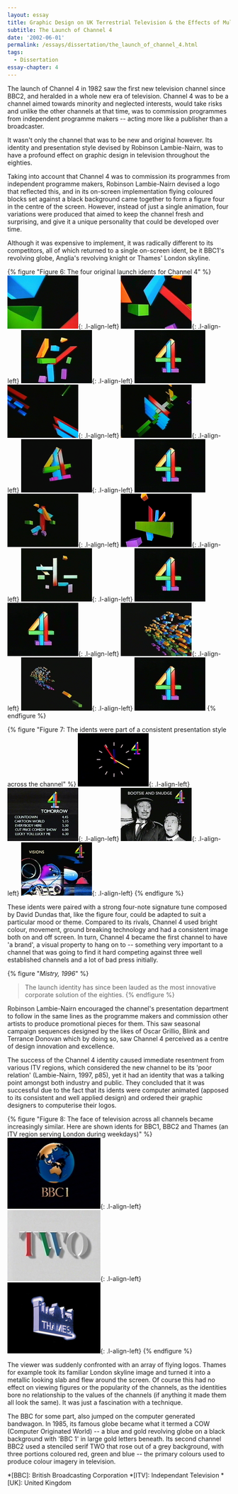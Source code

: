 ```yaml
---
layout: essay
title: Graphic Design on UK Terrestrial Television & the Effects of Multi-Channel Growth
subtitle: The Launch of Channel 4
date: '2002-06-01'
permalink: /essays/dissertation/the_launch_of_channel_4.html
tags:
  - Dissertation
essay-chapter: 4
---
```

The launch of Channel 4 in 1982 saw the first new television channel since BBC2, and heralded in a whole new era of television. Channel 4 was to be a channel aimed towards minority and neglected interests, would take risks and unlike the other channels at that time, was to commission programmes from independent programme makers -- acting more like a publisher than a broadcaster.

It wasn't only the channel that was to be new and original however. Its identity and presentation style devised by Robinson Lambie-Nairn, was to have a profound effect on graphic design in television throughout the eighties.

Taking into account that Channel 4 was to commission its programmes from independent programme makers, Robinson Lambie-Nairn devised a logo that reflected this, and in its on-screen implementation flying coloured blocks set against a black background came together to form a figure four in the centre of the screen. However, instead of just a single animation, four variations were produced that aimed to keep the channel fresh and surprising, and give it a unique personality that could be developed over time.

Although it was expensive to implement, it was radically different to its competitors, all of which returned to a single on-screen ident, be it BBC1's revolving globe, Anglia's revolving knight or Thames' London skyline.

{% figure "Figure 6: The four original launch idents for Channel 4" %}
![Channel Four launch ident 1](/assets/images/essays/dissertation/figure-6a.png){: .l-align-left}
![Channel Four launch ident 1](/assets/images/essays/dissertation/figure-6b.png){: .l-align-left}
![Channel Four launch ident 1](/assets/images/essays/dissertation/figure-6c.png){: .l-align-left}
![Channel Four launch ident 1](/assets/images/essays/dissertation/figure-6d.png)<br/>
![Channel Four launch ident 2](/assets/images/essays/dissertation/figure-6e.png){: .l-align-left}
![Channel Four launch ident 2](/assets/images/essays/dissertation/figure-6f.png){: .l-align-left}
![Channel Four launch ident 2](/assets/images/essays/dissertation/figure-6g.png){: .l-align-left}
![Channel Four launch ident 2](/assets/images/essays/dissertation/figure-6d.png)<br/>
![Channel Four launch ident 3](/assets/images/essays/dissertation/figure-6h.png){: .l-align-left}
![Channel Four launch ident 3](/assets/images/essays/dissertation/figure-6i.png){: .l-align-left}
![Channel Four launch ident 3](/assets/images/essays/dissertation/figure-6j.png){: .l-align-left}
![Channel Four launch ident 3](/assets/images/essays/dissertation/figure-6d.png)<br/>
![Channel Four launch ident 4](/assets/images/essays/dissertation/figure-6d.png){: .l-align-left}
![Channel Four launch ident 4](/assets/images/essays/dissertation/figure-6k.png){: .l-align-left}
![Channel Four launch ident 4](/assets/images/essays/dissertation/figure-6l.png){: .l-align-left}
![Channel Four launch ident 4](/assets/images/essays/dissertation/figure-6d.png)
{% endfigure %}

{% figure "Figure 7: The idents were part of a consistent presentation style across the channel" %}
![Channel Four clock](/assets/images/essays/dissertation/figure-7a.png){: .l-align-left}
![Channel Four programme menu](/assets/images/essays/dissertation/figure-7b.png){: .l-align-left}
![Channel Four promotion slide](/assets/images/essays/dissertation/figure-7c.png){: .l-align-left}
![Channel Four promotion slide](/assets/images/essays/dissertation/figure-7d.png){: .l-align-left}
{% endfigure %}

These idents were paired with a strong four-note signature tune composed by David Dundas that, like the figure four, could be adapted to suit a particular mood or theme. Compared to its rivals, Channel 4 used bright colour, movement, ground breaking technology and had a consistent image both on and off screen. In turn, Channel 4 became the first channel to have 'a brand', a visual property to hang on to -- something very important to a channel that was going to find it hard competing against three well established channels and a lot of bad press initially.

{% figure "<cite>Mistry, 1996</cite>" %}
> The launch identity has since been lauded as the most innovative corporate solution of the eighties.
{% endfigure %}

Robinson Lambie-Nairn encouraged the channel's presentation department to follow in the same lines as the programme makers and commission other artists to produce promotional pieces for them. This saw seasonal campaign sequences designed by the likes of Oscar Grillio, Blink and Terrance Donovan which by doing so, saw Channel 4 perceived as a centre of design innovation and excellence.

The success of the Channel 4 identity caused immediate resentment from various ITV regions, which considered the new channel to be its 'poor relation' (Lambie-Nairn, 1997, p85), yet it had an identity that was a talking point amongst both industry and public. They concluded that it was successful due to the fact that its idents were computer animated (apposed to its consistent and well applied design) and ordered their graphic designers to computerise their logos.

{% figure "Figure 8: The face of television across all channels became increasingly similar. Here are shown idents for BBC1, BBC2 and Thames (an ITV region serving London during weekdays)" %}
![BBC One ident, 1985](/assets/images/essays/dissertation/figure-8a.png){: .l-align-left}
![BBC Two ident, 1986](/assets/images/essays/dissertation/figure-8b.png){: .l-align-left}
![Thames Television ident](/assets/images/essays/dissertation/figure-8c.png){: .l-align-left}
{% endfigure %}

The viewer was suddenly confronted with an array of flying logos. Thames for example took its familiar London skyline image and turned it into a metallic looking slab and flew around the screen. Of course this had no effect on viewing figures or the popularity of the channels, as the identities bore no relationship to the values of the channels (if anything it made them all look the same). It was just a fascination with a technique.

The BBC for some part, also jumped on the computer generated bandwagon. In 1985, its famous globe became what it termed a COW (Computer Originated World) -- a blue and gold revolving globe on a black background with 'BBC 1' in large gold letters beneath. Its second channel BBC2 used a stenciled serif TWO that rose out of a grey background, with three portions coloured red, green and blue -- the primary colours used to produce colour imagery in television.

*[BBC]: British Broadcasting Corporation
*[ITV]: Independant Television
*[UK]: United Kingdom
